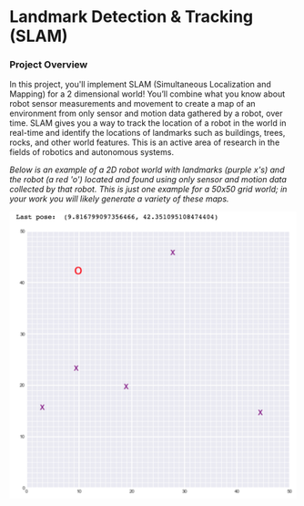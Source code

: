 # Landmark Detection & Tracking (SLAM)
### Project Overview

In this project, you'll implement SLAM (Simultaneous Localization and Mapping) for a 2 dimensional world! You’ll combine what you know about robot sensor measurements and movement to create a map of an environment from only sensor and motion data gathered by a robot, over time. SLAM gives you a way to track the location of a robot in the world in real-time and identify the locations of landmarks such as buildings, trees, rocks, and other world features. This is an active area of research in the fields of robotics and autonomous systems.

*Below is an example of a 2D robot world with landmarks (purple x's) and the robot (a red 'o') located and found using only sensor and motion data collected by that robot. This is just one example for a 50x50 grid world; in your work you will likely generate a variety of these maps.*

<img src="https://github.com/verbeemen/Udacity-Computer-Vision/blob/main/Project_3_Landmark_Detection_And_Tracking_(SLAM)/images/robot-world.png" alt="Robot World" style="height:512px width:512px" />
